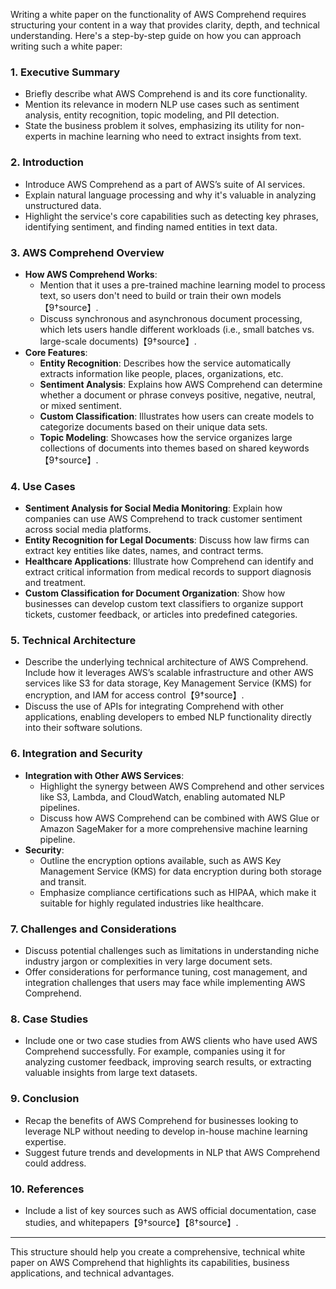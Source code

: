 Writing a white paper on the functionality of AWS Comprehend requires structuring your content in a way that provides clarity, depth, and technical understanding. Here's a step-by-step guide on how you can approach writing such a white paper:

### 1. **Executive Summary**
   - Briefly describe what AWS Comprehend is and its core functionality.
   - Mention its relevance in modern NLP use cases such as sentiment analysis, entity recognition, topic modeling, and PII detection.
   - State the business problem it solves, emphasizing its utility for non-experts in machine learning who need to extract insights from text.

### 2. **Introduction**
   - Introduce AWS Comprehend as a part of AWS’s suite of AI services.
   - Explain natural language processing and why it's valuable in analyzing unstructured data.
   - Highlight the service's core capabilities such as detecting key phrases, identifying sentiment, and finding named entities in text data.

### 3. **AWS Comprehend Overview**
   - **How AWS Comprehend Works**:
     - Mention that it uses a pre-trained machine learning model to process text, so users don't need to build or train their own models【9†source】.
     - Discuss synchronous and asynchronous document processing, which lets users handle different workloads (i.e., small batches vs. large-scale documents)【9†source】.
   - **Core Features**:
     - **Entity Recognition**: Describes how the service automatically extracts information like people, places, organizations, etc.
     - **Sentiment Analysis**: Explains how AWS Comprehend can determine whether a document or phrase conveys positive, negative, neutral, or mixed sentiment.
     - **Custom Classification**: Illustrates how users can create models to categorize documents based on their unique data sets.
     - **Topic Modeling**: Showcases how the service organizes large collections of documents into themes based on shared keywords【9†source】.

### 4. **Use Cases**
   - **Sentiment Analysis for Social Media Monitoring**: Explain how companies can use AWS Comprehend to track customer sentiment across social media platforms.
   - **Entity Recognition for Legal Documents**: Discuss how law firms can extract key entities like dates, names, and contract terms.
   - **Healthcare Applications**: Illustrate how Comprehend can identify and extract critical information from medical records to support diagnosis and treatment.
   - **Custom Classification for Document Organization**: Show how businesses can develop custom text classifiers to organize support tickets, customer feedback, or articles into predefined categories.

### 5. **Technical Architecture**
   - Describe the underlying technical architecture of AWS Comprehend. Include how it leverages AWS’s scalable infrastructure and other AWS services like S3 for data storage, Key Management Service (KMS) for encryption, and IAM for access control【9†source】.
   - Discuss the use of APIs for integrating Comprehend with other applications, enabling developers to embed NLP functionality directly into their software solutions.

### 6. **Integration and Security**
   - **Integration with Other AWS Services**:
     - Highlight the synergy between AWS Comprehend and other services like S3, Lambda, and CloudWatch, enabling automated NLP pipelines.
     - Discuss how AWS Comprehend can be combined with AWS Glue or Amazon SageMaker for a more comprehensive machine learning pipeline.
   - **Security**:
     - Outline the encryption options available, such as AWS Key Management Service (KMS) for data encryption during both storage and transit.
     - Emphasize compliance certifications such as HIPAA, which make it suitable for highly regulated industries like healthcare.

### 7. **Challenges and Considerations**
   - Discuss potential challenges such as limitations in understanding niche industry jargon or complexities in very large document sets.
   - Offer considerations for performance tuning, cost management, and integration challenges that users may face while implementing AWS Comprehend.

### 8. **Case Studies**
   - Include one or two case studies from AWS clients who have used AWS Comprehend successfully. For example, companies using it for analyzing customer feedback, improving search results, or extracting valuable insights from large text datasets.

### 9. **Conclusion**
   - Recap the benefits of AWS Comprehend for businesses looking to leverage NLP without needing to develop in-house machine learning expertise.
   - Suggest future trends and developments in NLP that AWS Comprehend could address.

### 10. **References**
   - Include a list of key sources such as AWS official documentation, case studies, and whitepapers【9†source】【8†source】.

---

This structure should help you create a comprehensive, technical white paper on AWS Comprehend that highlights its capabilities, business applications, and technical advantages.